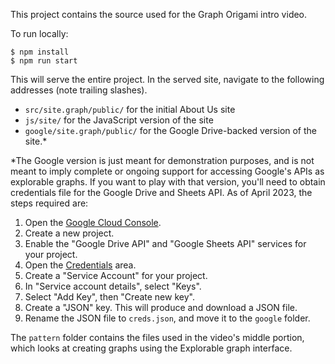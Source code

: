 This project contains the source used for the Graph Origami intro video.

To run locally:

```
$ npm install
$ npm run start
```

This will serve the entire project. In the served site, navigate to the following addresses (note trailing slashes).

- `src/site.graph/public/` for the initial About Us site
- `js/site/` for the JavaScript version of the site
- `google/site.graph/public/` for the Google Drive-backed version of the site.\*

\*The Google version is just meant for demonstration purposes, and is not meant to imply complete or ongoing support for accessing Google's APIs as explorable graphs. If you want to play with that version, you'll need to obtain credentials file for the Google Drive and Sheets API. As of April 2023, the steps required are:

1. Open the [Google Cloud Console](https://console.cloud.google.com).
1. Create a new project.
1. Enable the "Google Drive API" and "Google Sheets API" services for your project.
1. Open the [Credentials](https://console.cloud.google.com/apis/credentials) area.
1. Create a "Service Account" for your project.
1. In "Service account details", select "Keys".
1. Select "Add Key", then "Create new key".
1. Create a "JSON" key. This will produce and download a JSON file.
1. Rename the JSON file to `creds.json`, and move it to the `google` folder.

The `pattern` folder contains the files used in the video's middle portion, which looks at creating graphs using the Explorable graph interface.
